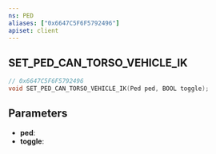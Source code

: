 ```yaml
---
ns: PED
aliases: ["0x6647C5F6F5792496"]
apiset: client
---
```

## SET_PED_CAN_TORSO_VEHICLE_IK

```c
// 0x6647C5F6F5792496
void SET_PED_CAN_TORSO_VEHICLE_IK(Ped ped, BOOL toggle);
```


## Parameters
* **ped**:
* **toggle**: